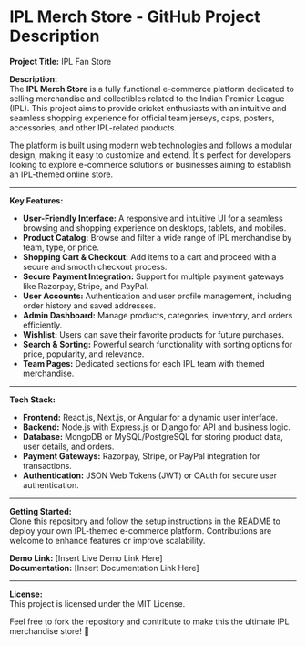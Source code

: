 # IPL Merch Store - GitHub Project Description

**Project Title:** IPL Fan Store  

**Description:**  
The **IPL Merch Store** is a fully functional e-commerce platform dedicated to selling merchandise and collectibles related to the Indian Premier League (IPL). This project aims to provide cricket enthusiasts with an intuitive and seamless shopping experience for official team jerseys, caps, posters, accessories, and other IPL-related products.  

The platform is built using modern web technologies and follows a modular design, making it easy to customize and extend. It's perfect for developers looking to explore e-commerce solutions or businesses aiming to establish an IPL-themed online store.  

---

**Key Features:**  
- **User-Friendly Interface:** A responsive and intuitive UI for a seamless browsing and shopping experience on desktops, tablets, and mobiles.  
- **Product Catalog:** Browse and filter a wide range of IPL merchandise by team, type, or price.  
- **Shopping Cart & Checkout:** Add items to a cart and proceed with a secure and smooth checkout process.  
- **Secure Payment Integration:** Support for multiple payment gateways like Razorpay, Stripe, and PayPal.  
- **User Accounts:** Authentication and user profile management, including order history and saved addresses.  
- **Admin Dashboard:** Manage products, categories, inventory, and orders efficiently.  
- **Wishlist:** Users can save their favorite products for future purchases.  
- **Search & Sorting:** Powerful search functionality with sorting options for price, popularity, and relevance.  
- **Team Pages:** Dedicated sections for each IPL team with themed merchandise.  

---

**Tech Stack:**  
- **Frontend:** React.js, Next.js, or Angular for a dynamic user interface.  
- **Backend:** Node.js with Express.js or Django for API and business logic.  
- **Database:** MongoDB or MySQL/PostgreSQL for storing product data, user details, and orders.  
- **Payment Gateways:** Razorpay, Stripe, or PayPal integration for transactions.  
- **Authentication:** JSON Web Tokens (JWT) or OAuth for secure user authentication.  

---

**Getting Started:**  
Clone this repository and follow the setup instructions in the README to deploy your own IPL-themed e-commerce platform. Contributions are welcome to enhance features or improve scalability.  

**Demo Link:** [Insert Live Demo Link Here]  
**Documentation:** [Insert Documentation Link Here]  

---

**License:**  
This project is licensed under the MIT License.  

Feel free to fork the repository and contribute to make this the ultimate IPL merchandise store! 🌟
